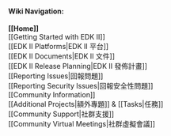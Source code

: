 #### Wiki Navigation:

**[[Home]]**<br/>
[[Getting Started with EDK II]]<br/>
[[EDK II Platforms|EDK II 平台]]<br/>
[[EDK II Documents|EDK II 文件]]<br/>
[[EDK II Release Planning|EDK II 發佈計畫]]<br/>
[[Reporting Issues|回報問題]]<br />
[[Reporting Security Issues|回報安全性問題]]<br />
[[Community Information]]<br/>
[[Additional Projects|額外專題]] & [[Tasks|任務]]<br/>
[[Community Support|社群支援]]<br/>
[[Community Virtual Meetings|社群虛擬會議]]<br/>